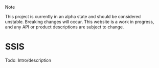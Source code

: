 > [!NOTE]
> This project is currently in an alpha state and should be considered unstable. Breaking changes will occur. This website is a work in progress, and any API or product descriptions are subject to change.
# SSIS
Todo: Intro/description